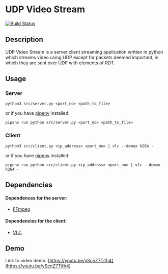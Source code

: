 # UDP Video Stream
[![Build Status](https://travis-ci.com/nathancohen4299/udp-video-stream.svg?branch=dev)](https://travis-ci.com/nathancohen4299/udp-video-stream)

## Description
UDP Video Stream is a server client streaming application written in python which streams video using UDP except for packets deemed important, in which they are sent over UDP with elements of RDT. 

## Usage
### Server
```
python3 src/server.py <port_no> <path_to_file>
```
or if you have [pipenv](https://pipenv-fork.readthedocs.io/en/latest/) installed:
```
pipenv run python src/server.py <port_no> <path_to_file>
```

### Client
```
python3 src/client.py <ip_address> <port_no> | vlc --demux h264 -
```
or if you have [pipenv](https://pipenv-fork.readthedocs.io/en/latest/) installed:
```
pipenv run python src/client.py <ip_address> <port_no> | vlc --demux h264 -
```

## Dependencies
#### Dependences for the **server**:
* [FFmpeg](https://www.ffmpeg.org/)
#### Dependencies for the **client**:
* [VLC](https://www.videolan.org/vlc/index.html)

## Demo
Link to video demo: [https://youtu.be/yScnZ7Tifh4](https://youtu.be/yScnZ7Tifh4)
